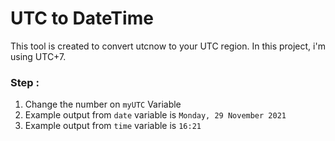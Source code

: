 # UTC to DateTime
This tool is created to convert utcnow to your UTC region. In this project, i'm using UTC+7.

### Step :
1. Change the number on `myUTC` Variable
2. Example output from `date` variable is `Monday, 29 November 2021`
3. Example output from `time` variable is `16:21`
